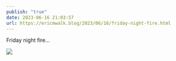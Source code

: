 ```yaml
---
publish: "true"
date: 2023-06-16 21:03:57
url: https://ericmwalk.blog/2023/06/16/friday-night-fire.html
---
```

Friday night fire…

![](https://ericmwalk.blog/uploads/2023/image.jpg)